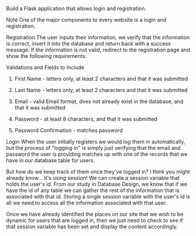 Build a Flask application that allows login and registration.

Note
One of the major components to every website is a login and registration.

Registration
The user inputs their information, we verify that the information is correct, insert it into the database and return back with a success message. If the information is not valid, redirect to the registration page and show the following requirements:

Validations and Fields to Include
1. First Name - letters only, at least 2 characters and that it was submitted

2. Last Name - letters only, at least 2 characters and that it was submitted

3. Email - valid Email format, does not already exist in the database, and that it was submitted

4. Password - at least 8 characters, and that it was submitted

5. Password Confirmation - matches password

Login
When the user initially registers we would log them in automatically, but the process of "logging in" is simply just verifying that the email and password the user is providing matches up with one of the records that we have in our database table for users.

But how do we keep track of them once they've logged in? I think you might already know... It's using session! We can create a session variable that holds the user's id. From our study in Database Design, we know that if we have the id of any table we can gather the rest of the information that is associated with that id. Storing a single session variable with the user's id is all we need to access all the information associated with that user.

Once we have already identified the places on our site that we wish to be dynamic for users that are logged in, then we just need to check to see if that session variable has been set and display the content accordingly.
